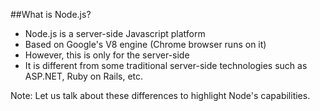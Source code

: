 ##What is Node.js?
- Node.js is a server-side Javascript platform
- Based on Google's V8 engine (Chrome browser runs on it)
- However, this is only for the server-side
- It is different from some traditional server-side technologies such as ASP.NET, Ruby on Rails, etc.

Note:
Let us talk about these differences to highlight Node's capabilities.
